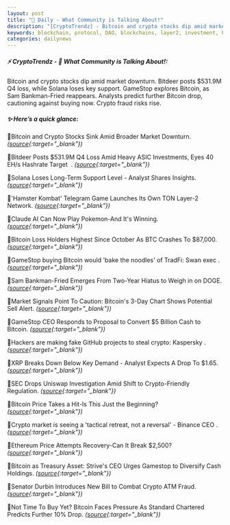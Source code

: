 ```yaml
---
layout: post
title: "🌅 Daily - What Community is Talking About!"
description: "[CryptoTrendz] - Bitcoin and crypto stocks dip amid market downturn. Bitdeer posts $531.9M Q4 loss, while Solana loses key support. GameStop explores Bitcoin, as Sam Bankman-Fried reappears. Analysts predict further Bitcoin drop, cautioning against buying now. Crypto fraud risks rise."
keywords: blockchain, protocol, DAO, blockchains, layer2, investment, Polygon, tokenomics, onchain
categories: dailynews
---
```


##### ⚡ CryptoTrendz - 📌 *What Community is Talking About!:*

Bitcoin and crypto stocks dip amid market downturn. Bitdeer posts $531.9M Q4 loss, while Solana loses key support. GameStop explores Bitcoin, as Sam Bankman-Fried reappears. Analysts predict further Bitcoin drop, cautioning against buying now. Crypto fraud risks rise.

##### ✨ *Here’s a quick glance:*


🔹Bitcoin and Crypto Stocks Sink Amid Broader Market Downturn. *([source](https://s.avyag.com/cj14){:target="_blank"})*

🔹Bitdeer Posts $531.9M Q4 Loss Amid Heavy ASIC Investments, Eyes 40 EH/s Hashrate Target  . *([source](https://s.avyag.com/unzg){:target="_blank"})*

🔹Solana Loses Long-Term Support Level - Analyst Shares Insights. *([source](https://s.avyag.com/e6x2){:target="_blank"})*

🔹'Hamster Kombat' Telegram Game Launches Its Own TON Layer-2 Network. *([source](https://s.avyag.com/r0zj){:target="_blank"})*

🔹Claude AI Can Now Play Pokemon-And It's Winning. *([source](https://s.avyag.com/w13u){:target="_blank"})*

🔹Bitcoin Loss Holders Highest Since October As BTC Crashes To $87,000. *([source](https://s.avyag.com/o45c){:target="_blank"})*

🔹GameStop buying Bitcoin would 'bake the noodles' of TradFi: Swan exec . *([source](https://s.avyag.com/1biq){:target="_blank"})*

🔹Sam Bankman-Fried Emerges From Two-Year Hiatus to Weigh in on DOGE. *([source](https://s.avyag.com/w855){:target="_blank"})*

🔹Market Signals Point To Caution: Bitcoin's 3-Day Chart Shows Potential Sell Alert. *([source](https://s.avyag.com/93r2){:target="_blank"})*

🔹GameStop CEO Responds to Proposal to Convert $5 Billion Cash to Bitcoin. *([source](https://s.avyag.com/l62q){:target="_blank"})*

🔹Hackers are making fake GitHub projects to steal crypto: Kaspersky . *([source](https://s.avyag.com/tr60){:target="_blank"})*

🔹XRP Breaks Down Below Key Demand - Analyst Expects A Drop To $1.65. *([source](https://s.avyag.com/2y6m){:target="_blank"})*

🔹SEC Drops Uniswap Investigation Amid Shift to Crypto-Friendly Regulation. *([source](https://s.avyag.com/50z4){:target="_blank"})*

🔹Bitcoin Price Takes a Hit-Is This Just the Beginning? *([source](https://s.avyag.com/kbvc){:target="_blank"})*

🔹Crypto market is seeing a 'tactical retreat, not a reversal' - Binance CEO . *([source](https://s.avyag.com/l316){:target="_blank"})*

🔹Ethereum Price Attempts Recovery-Can It Break $2,500? *([source](https://s.avyag.com/5ynm){:target="_blank"})*

🔹Bitcoin as Treasury Asset: Strive's CEO Urges Gamestop to Diversify Cash Holdings. *([source](https://s.avyag.com/vrv4){:target="_blank"})*

🔹Senator Durbin Introduces New Bill to Combat Crypto ATM Fraud. *([source](https://s.avyag.com/386v){:target="_blank"})*

🔹Not Time To Buy Yet? Bitcoin Faces Pressure As Standard Chartered Predicts Further 10% Drop. *([source](https://s.avyag.com/i4sp){:target="_blank"})*

